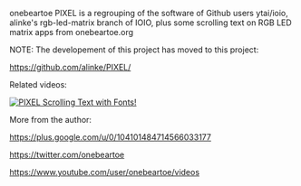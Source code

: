 
onebeartoe PIXEL is a regrouping of the software of Github users ytai/ioio, alinke's 
rgb-led-matrix branch of IOIO, plus some scrolling text on RGB LED matrix apps from onebeartoe.org

NOTE: The developement of this project has moved to this project:

https://github.com/alinke/PIXEL/


Related videos:

[![PIXEL Scrolling Text with Fonts!](http://img.youtube.com/vi/mAFsbca5T1U/0.jpg)](https://www.youtube.com/watch?v=mAFsbca5T1U "PIXEL Scrolling Text with Fonts!")

More from the author:

https://plus.google.com/u/0/104101484714566033177

https://twitter.com/onebeartoe

https://www.youtube.com/user/onebeartoe/videos
